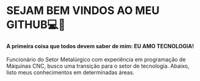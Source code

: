 # SEJAM BEM VINDOS AO MEU GITHUB💻🚀

#### A primeira coisa que todos devem saber de mim: EU AMO TECNOLOGIA!
Funcionário do Setor Metalúrgico com experiência em programação de Máquinas CNC, busco uma transição para o setor de tecnologia. Abaixo, listo meus conhecimentos em determinadas áreas.

